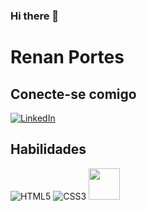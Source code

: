 ### Hi there 👋

# Renan Portes

## Conecte-se comigo
[![LinkedIn](https://img.shields.io/badge/LinkedIn-000?style=for-the-badge&logo=linkedin&logoColor=0E76A8)](https://www.linkedin.com/in/renan-portes-adm/)

## Habilidades
![HTML5](https://img.shields.io/badge/HTML5-000?style=for-the-badge&logo=html5)
![CSS3](https://img.shields.io/badge/CSS3-000?style=for-the-badge&logo=css3&logoColor=264CE4)
<img src="https://cdn.jsdelivr.net/gh/devicons/devicon/icons/linux/linux-original.svg" height= 50 width=50 />
          
